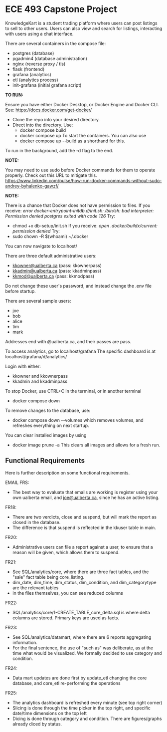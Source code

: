 # ECE 493 Capstone Project

KnowledgeKart is a student trading platform where users can post listings to sell to other users. Users can also view and search for listings, interacting with users using a chat interface.

There are several containers in the compose file:
  - postgres (database)
  - pgadmin4 (database administration)
  - nginx (reverse proxy / tls)
  - flask (frontend)
  - grafana (analytics)
  - etl (analytics process)
  - init-grafana (initial grafana script)

<b> TO RUN: </b>

Ensure you have either Docker Desktop, or Docker Engine and Docker CLI.
See: https://docs.docker.com/get-docker/

- Clone the repo into your desired directory. 
- Direct into the directory. Use:
    - docker compose build
    - docker compose up
  To start the containers.
You can also use
  - docker compose up --build
as a shorthand for this.

To run in the background, add the -d flag to the end.

<b> NOTE: </b>

You may need to use sudo before Docker commands for them to operate properly.
Check out this URL to mitigate this.
https://www.linkedin.com/pulse/how-run-docker-commands-without-sudo-andrey-byhalenko-gawzf/

<b> NOTE: </b>

There is a chance that Docker does not have permission to files.
If you receive:
<i> error docker-entrypoint-initdb.d/init.sh: /bin/sh: bad interpreter: Permission denied postgres exited with code 126 </i>
Try: 
- chmod +x db-setup/init.sh
If you receive:
<i>open .docker/buildx/current: permission denied</i>
Try: 
- sudo chown -R $(whoami) ~/.docker

You can now navigate to localhost/

There are three default administrative users:
- kkowner@ualberta.ca (pass: kkownerpass)
- kkadmin@ualberta.ca (pass: kkadminpass)
- kkmod@ualberta.ca  (pass: kkmodpass)

Do not change these user's password, and instead change the .env file before startup.

There are several sample users:
- joe 
- bob
- alice
- tim
- mark

Addresses end with @ualberta.ca, and their passes are <name>pass.

To access analytics, go to localhost/grafana
The specific dashboard is at localhost/grafana/d/analytics/

Login with either:
- kkowner and kkownerpass
- kkadmin and kkadminpass

To stop Docker, use CTRL+C in the terminal, or in another terminal
- docker compose down

To remove changes to the database, use:
- docker compose down --volumes
which removes volumes, and refreshes everything on next startup.

You can clear installed images by using
  - docker image prune -a
This clears all images and allows for a fresh run.

## Functional Requirements

Here is further description on some functional requirements.

EMAIL FRS:
- The best way to evaluate that emails are working is register using your own ualberta email, and joe@ualberta.ca, since he has an active listing.

FR18:
- There are two verdicts, close and suspend, but will mark the report as closed in the database.
- The difference is that suspend is reflected in the kkuser table in main.

FR20:
- Administrative users can file a report against a user, to ensure that a reason will be given, which allows them to suspend. 

FR21: 
- See SQL/analytics/core, where there are three fact tables, and the "sale" fact table being core_listing.
- dim_date, dim_time, dim_status, dim_condition, and dim_categorytype are the relevant tables
- in the files themselves, you can see reduced columns

FR22: 
- SQL/analytics/core/1-CREATE_TABLE_core_delta.sql is where delta columns are stored. Primary keys are used as facts.

FR23:
- See SQL/analytics/datamart, where there are 6 reports aggregating information.
- For the final sentence, the use of "such as" was deliberate, as at the time what would be visualized. We formally decided to use category and condition.

FR24:
- Data mart updates are done first by update_etl changing the core database, and core_etl re-performing the operations

FR25:
- The analytics dashboard is refreshed every minute (see top right corner)
- Slicing is done through the time picker in the top right, and specific date/time dimensions on the top left
- Dicing is done through category and condition. There are figures/graphs already diced by status.
